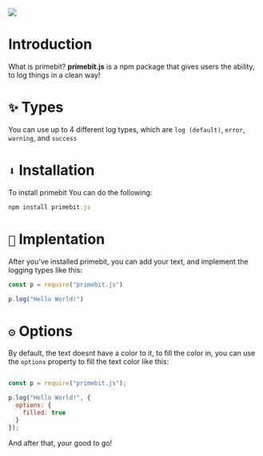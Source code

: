 <img align=center src="https://cdn.gilcdn.com/ContentMediaGenericFiles/22a855f05076674b73d0552252f44f0a-Full.webp?w=1500&h=500&Expires=1720845140&Policy=eyJTdGF0ZW1lbnQiOlt7IlJlc291cmNlIjoiaHR0cHM6Ly9jZG4uZ2lsY2RuLmNvbS8qIiwiQ29uZGl0aW9uIjp7IkRhdGVMZXNzVGhhbiI6eyJBV1M6RXBvY2hUaW1lIjoxNzIwODQ1MTQwfX19XX0_&Signature=R9uK2qkuIcTF9lIbvRag7iorUHTp1mDfFpjyY1B68ec74IvQspx5fyvRPbPHbhvlnWnbksS%7EP24ALzAY3l83ZINlIL7gmE28FT6QfEc9uKYrE5nC5kQQ53XIuj86QxBW0AG0BTqoAd1UZyKgzspbiK-QFAGuBgPiBmCZp0pH5QVeXXyw1uHa5ER8VlE79aAhsjJVNHutEm%7E1-OOaCjlPD97diBfI1wkIcGKf6we1baB7wbJ9jMmUVpEd7TwADkAf5j1NpwvvzSFLY1pwvHGZzQIBfUDgJ36lwHOa6R0cbaB6SWdbG56Wn88sVDfdK7NFL%7E9a0Uc2U6fN6EBinfvXJg__&Key-Pair-Id=K1FFKFZRWAZSB">

# Introduction
What is primebit? **primebit.js** is a npm package that gives users the ability, to log things in a clean way!


# `✨` Types
You can use up to 4 different log types, which are `log (default)`, `error`, `warning`, and `success`


# `⬇️` Installation

To install primebit You can do the following:

```js
npm install primebit.js
```

# `👀` Implentation

After you've installed primebit, you can add your text, and implement the logging types like this:

```js
const p = require("primebit.js")

p.log("Hello World!")
```

# `⚙️` Options
By default, the text doesnt have a color to it, to fill the color in, you can use the `options` property to fill the text color like this:

```js

const p = require("primebit.js");

p.log("Hello World!", {
  options: {
    filled: true
  }
});
```

And after that, your good to go!
